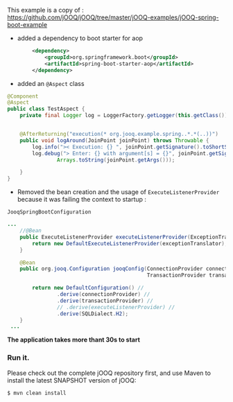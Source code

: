 This example is a copy of : https://github.com/jOOQ/jOOQ/tree/master/jOOQ-examples/jOOQ-spring-boot-example 

- added a dependency to boot starter for aop

``` xml
        <dependency>
            <groupId>org.springframework.boot</groupId>
            <artifactId>spring-boot-starter-aop</artifactId>
        </dependency>
```

- added an `@Aspect` class 

```java 
@Component
@Aspect
public class TestAspect {
    private final Logger log = LoggerFactory.getLogger(this.getClass());


    @AfterReturning("execution(* org.jooq.example.spring..*.*(..))")
    public void logAround(JoinPoint joinPoint) throws Throwable {
        log.info(">< Execution: {} ", joinPoint.getSignature().toShortString());
        log.debug("> Enter: {} with argument[s] = {}", joinPoint.getSignature().toShortString(),
                Arrays.toString(joinPoint.getArgs()));

    }
}
```

- Removed the bean creation and the usage of `ExecuteListenerProvider` because it was failing the context to startup :

`JooqSpringBootConfiguration`

``` java 
...
    //@Bean
    public ExecuteListenerProvider executeListenerProvider(ExceptionTranslator exceptionTranslator) {
        return new DefaultExecuteListenerProvider(exceptionTranslator);
    }

    @Bean
    public org.jooq.Configuration jooqConfig(ConnectionProvider connectionProvider,
                                             TransactionProvider transactionProvider, ExecuteListenerProvider executeListenerProvider) {

        return new DefaultConfiguration() //
                .derive(connectionProvider) //
                .derive(transactionProvider) //
                // .derive(executeListenerProvider) //
                .derive(SQLDialect.H2);
    }
 ...

```



**The application takes more thant 30s to start**


### Run it.

Please check out the complete jOOQ repository first, and use Maven to install the latest SNAPSHOT version of jOOQ:

```
$ mvn clean install
```


